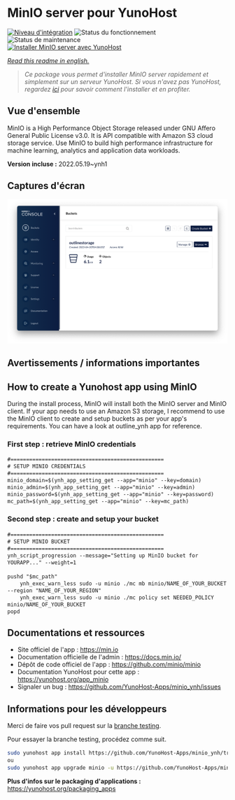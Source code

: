 <!--
N.B.: This README was automatically generated by https://github.com/YunoHost/apps/tree/master/tools/README-generator
It shall NOT be edited by hand.
-->

# MinIO server pour YunoHost

[![Niveau d'intégration](https://dash.yunohost.org/integration/minio.svg)](https://dash.yunohost.org/appci/app/minio) ![Status du fonctionnement](https://ci-apps.yunohost.org/ci/badges/minio.status.svg) ![Status de maintenance](https://ci-apps.yunohost.org/ci/badges/minio.maintain.svg)  
[![Installer MinIO server avec YunoHost](https://install-app.yunohost.org/install-with-yunohost.svg)](https://install-app.yunohost.org/?app=minio)

*[Read this readme in english.](./README.md)*

> *Ce package vous permet d'installer MinIO server rapidement et simplement sur un serveur YunoHost.
Si vous n'avez pas YunoHost, regardez [ici](https://yunohost.org/#/install) pour savoir comment l'installer et en profiter.*

## Vue d'ensemble

MinIO is a High Performance Object Storage released under GNU Affero General Public License v3.0. It is API compatible with Amazon S3 cloud storage service. Use MinIO to build high performance infrastructure for machine learning, analytics and application data workloads.


**Version incluse :** 2022.05.19~ynh1

## Captures d'écran

![Capture d'écran de MinIO server](./doc/screenshots/minio-browser.png)

## Avertissements / informations importantes

## How to create a Yunohost app using MinIO
During the install process, MinIO will install both the MinIO server and MinIO client.
If your app needs to use an Amazon S3 storage, I recommend to use the MinIO client to create and setup buckets as per your app's requirements. You can have a look at outline_ynh app for reference.

### First step : retrieve MinIO credentials
```
#=================================================
# SETUP MINIO CREDENTIALS
#=================================================
minio_domain=$(ynh_app_setting_get --app="minio" --key=domain)
minio_admin=$(ynh_app_setting_get --app="minio" --key=admin)
minio_password=$(ynh_app_setting_get --app="minio" --key=password)
mc_path=$(ynh_app_setting_get --app="minio" --key=mc_path)
```

### Second step : create and setup your bucket
```
#=================================================
# SETUP MINIO BUCKET
#=================================================
ynh_script_progression --message="Setting up MinIO bucket for YOURAPP..." --weight=1

pushd "$mc_path"
	ynh_exec_warn_less sudo -u minio ./mc mb minio/NAME_OF_YOUR_BUCKET --region "NAME_OF_YOUR_REGION"
	ynh_exec_warn_less sudo -u minio ./mc policy set NEEDED_POLICY minio/NAME_OF_YOUR_BUCKET
popd
```
## Documentations et ressources

* Site officiel de l'app : <https://min.io>
* Documentation officielle de l'admin : <https://docs.min.io/>
* Dépôt de code officiel de l'app : <https://github.com/minio/minio>
* Documentation YunoHost pour cette app : <https://yunohost.org/app_minio>
* Signaler un bug : <https://github.com/YunoHost-Apps/minio_ynh/issues>

## Informations pour les développeurs

Merci de faire vos pull request sur la [branche testing](https://github.com/YunoHost-Apps/minio_ynh/tree/testing).

Pour essayer la branche testing, procédez comme suit.

``` bash
sudo yunohost app install https://github.com/YunoHost-Apps/minio_ynh/tree/testing --debug
ou
sudo yunohost app upgrade minio -u https://github.com/YunoHost-Apps/minio_ynh/tree/testing --debug
```

**Plus d'infos sur le packaging d'applications :** <https://yunohost.org/packaging_apps>
